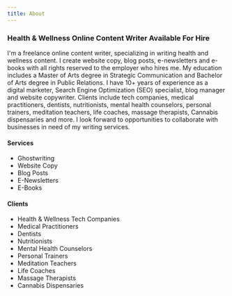 ```yaml
---
title: About
---
```

### Health & Wellness Online Content Writer Available For Hire

I'm a freelance online content writer, specializing in writing health and wellness content. I create website copy, blog posts, e-newsletters and e-books with all rights reserved to the employer who hires me. My education includes a Master of Arts degree in Strategic Communication and Bachelor of Arts degree in Public Relations. I have 10+ years of experience as a digital marketer, Search Engine Optimization (SEO) specialist, blog manager and website copywriter. Clients include tech companies, medical practitioners, dentists, nutritionists, mental health counselors, personal trainers, meditation teachers, life coaches, massage therapists, Cannabis dispensaries and more. I look forward to opportunities to collaborate with businesses in need of my writing services.

#### Services

* Ghostwriting
* Website Copy
* Blog Posts
* E-Newsletters
* E-Books

#### Clients

* Health & Wellness Tech Companies
* Medical Practitioners
* Dentists
* Nutritionists
* Mental Health Counselors
* Personal Trainers
* Meditation Teachers
* Life Coaches
* Massage Therapists
* Cannabis Dispensaries